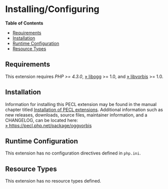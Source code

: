 Installing/Configuring
======================

**Table of Contents**

-   [Requirements](/oggvorbis/setup.html#Requirements)
-   [Installation](/oggvorbis/setup.html#Installation)
-   [Runtime
    Configuration](/oggvorbis/setup.html#Runtime%20Configuration)
-   [Resource Types](/oggvorbis/setup.html#Resource%20Types)

Requirements
------------

This extension requires *PHP \>= 4.3.0*,
<a href="http://www.vorbis.com/setup/" class="link external">» libogg</a>
\>= 1.0, and
<a href="http://www.vorbis.com/setup/" class="link external">» libvorbis</a>
\>= 1.0.

Installation
------------

Information for installing this PECL extension may be found in the
manual chapter titled
<a href="/install/pecl.html" class="link">Installation of PECL extensions</a>.
Additional information such as new releases, downloads, source files,
maintainer information, and a CHANGELOG, can be located here:
<a href="https://pecl.php.net/package/oggvorbis" class="link external">» https://pecl.php.net/package/oggvorbis</a>

Runtime Configuration
---------------------

This extension has no configuration directives defined in `php.ini`.

Resource Types
--------------

This extension has no resource types defined.
